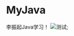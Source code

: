 ﻿# MyJava
李振起Java学习！
![测试]("http://image.baidu.com/search/detail?ct=503316480&z=0&ipn=d&word=%E5%9B%BE%E7%89%87&step_word=&pn=48&spn=0&di=14083722950&pi=&rn=1&tn=baiduimagedetail&is=&istype=0&ie=utf-8&oe=utf-8&in=&cl=2&lm=-1&st=undefined&cs=2439778282%2C1268990066&os=1730883140%2C4259986135&simid=3594491525%2C396565657&adpicid=0&ln=1000&fr=&fmq=1465473771932_R&fm=&ic=undefined&s=undefined&se=&sme=&tab=0&width=&height=&face=undefined&ist=&jit=&cg=&bdtype=0&oriquery=&objurl=http%3A%2F%2Fn.7k7kimg.cn%2F2014%2F1209%2F1418109581623.gif&fromurl=ippr_z2C%24qAzdH3FAzdH3Fgjof_z%26e3B0h0h_z%26e3Bv54AzdH3F4-gjofAzdH3Fmbb8la&gsm=0&rpstart=0&rpnum=0");
